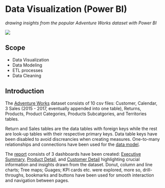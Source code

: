 # Data Visualization (Power BI)
*drawing insights from the popular Adventure Works dataset with Power BI*




![](dashboard.gif)

## Scope
- Data Visualization
- Data Modeling
- ETL processes
- Data Cleaning

## Introduction

The [Adventure Works](https://github.com/gregoryoffodum/Data-Visualization-Power-BI-/tree/main/Adventure%20Works) dataset consists of 10 csv files: Customer, Calendar, 3 Sales (2015 - 2017, eventually appended into one table), Returns, Products, Product Categories, Products Subcatgories, and Territories tables. 

Return and Sales tables are the data tables with foreign keys while the rest are look-up tables with their respective primary keys. Data table keys have been disabled to avoid discreancies when creating measures. One-to-many relationships and connections have been used for the [data model](https://github.com/gregoryoffodum/Data-Visualization-Power-BI-/blob/main/Pages/data%20model.PNG). 

The [report](https://github.com/gregoryoffodum/Data-Visualization-Power-BI-/blob/main/Final%20Report.pbix) consists of 3 dashboards have been created: [Executive Summary](https://github.com/gregoryoffodum/Data-Visualization-Power-BI-/blob/main/Pages/Executive%20Summary.PNG), [Product Detail](https://github.com/gregoryoffodum/Data-Visualization-Power-BI-/blob/main/Pages/Product%20Detail.PNG), and [Customer Detail](https://github.com/gregoryoffodum/Data-Visualization-Power-BI-/blob/main/Pages/Customer%20Detail.PNG) highlighting crucial information and insights drawn from the dataset. Donut, column and line charts; Tree maps; Guages; KPI cards etc. were explored, more so, drill-throughs, bookmarks and buttons have been used for smooth interaction and navigation between pages.
